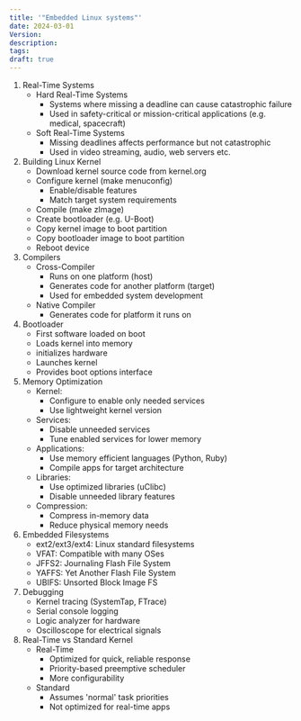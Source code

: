 ```yaml
---
title: '"Embedded Linux systems"'
date: 2024-03-01
Version: 
description: 
tags: 
draft: true
---
```

1. Real-Time Systems
    - Hard Real-Time Systems
        - Systems where missing a deadline can cause catastrophic failure
        - Used in safety-critical or mission-critical applications (e.g. medical, spacecraft)
    - Soft Real-Time Systems
        - Missing deadlines affects performance but not catastrophic
        - Used in video streaming, audio, web servers etc.
2. Building Linux Kernel
    - Download kernel source code from kernel.org
    - Configure kernel (make menuconfig)
        - Enable/disable features
        - Match target system requirements
    - Compile (make zImage)
    - Create bootloader (e.g. U-Boot)
    - Copy kernel image to boot partition
    - Copy bootloader image to boot partition
    - Reboot device
3. Compilers
    - Cross-Compiler
        - Runs on one platform (host)
        - Generates code for another platform (target)
        - Used for embedded system development
    - Native Compiler
        - Generates code for platform it runs on
4. Bootloader
    - First software loaded on boot
    - Loads kernel into memory
    - initializes hardware
    - Launches kernel
    - Provides boot options interface
5. Memory Optimization
    - Kernel:
        - Configure to enable only needed services
        - Use lightweight kernel version
    - Services:
        - Disable unneeded services
        - Tune enabled services for lower memory
    - Applications:
        - Use memory efficient languages (Python, Ruby)
        - Compile apps for target architecture
    - Libraries:
        - Use optimized libraries (uClibc)
        - Disable unneeded library features
    - Compression:
        - Compress in-memory data
        - Reduce physical memory needs
6. Embedded Filesystems
    - ext2/ext3/ext4: Linux standard filesystems
    - VFAT: Compatible with many OSes
    - JFFS2: Journaling Flash File System
    - YAFFS: Yet Another Flash File System
    - UBIFS: Unsorted Block Image FS
7. Debugging
    - Kernel tracing (SystemTap, FTrace)
    - Serial console logging
    - Logic analyzer for hardware
    - Oscilloscope for electrical signals
8. Real-Time vs Standard Kernel
    - Real-Time
        - Optimized for quick, reliable response
        - Priority-based preemptive scheduler
        - More configurability
    - Standard
        - Assumes 'normal' task priorities
        - Not optimized for real-time apps